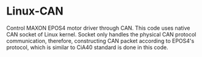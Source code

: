 # Linux-CAN
Control MAXON EPOS4 motor driver through CAN.
This code uses native CAN socket of Linux kernel.
Socket only handles the physical CAN protocol communication, therefore, 
constructing CAN packet according to EPOS4's protocol, which is similar to CiA40 standard
is done in this code. 
